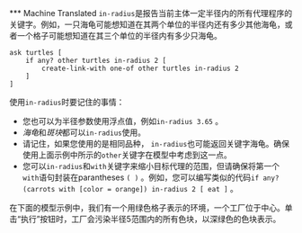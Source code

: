 ﻿*** Machine Translated
`in-radius`是报告当前主体一定半径内的所有代理程序的关键字。例如，一只海龟可能想知道在其两个单位的半径内还有多少其他海龟，或者一个格子可能想知道在其三个单位的半径内有多少只海龟。



```
ask turtles [
	if any? other turtles in-radius 2 [
		create-link-with one-of other turtles in-radius 2
	]
]
```


使用`in-radius`时要记住的事情：

- 您也可以为半径参数使用浮点值，例如`in-radius 3.65` 。
- *海龟*和*斑块*都可以`in-radius`使用。
- 请记住，如果您使用的是相同品种， `in-radius`也可能返回关键字海龟。确保使用上面示例中所示的`other`关键字在模型中考虑到这一点。
- 您可以`in-radius`和`with`关键字来缩小目标代理的范围，但请确保将第一个`with`语句封装在parantheses `( )` 。例如，您可以编写类似的代码`if any? (carrots with [color = orange]) in-radius 2 [ eat ]` 。


在下面的模型示例中，我们有一个用绿色格子表示的环境，一个工厂位于中心。单击“执行”按钮时，工厂会污染半径5范围内的所有色块，以深绿色的色块表示。
